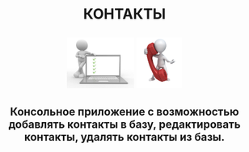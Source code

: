 <h1 align="center">КОНТАКТЫ</h1>
<h2 align="center">
  <img src="https://github.com/vadimsa3/contact-book/blob/master/src/main/resources/raw/using-method-procedure.jpg" height="100"/>
  <img src="https://github.com/vadimsa3/contact-book/blob/master/src/main/resources/raw/image.gif" height="100"/>
</h2>
<h2 align="center">Консольное приложение с возможностью добавлять контакты в базу, редактировать контакты, удалять контакты из базы.</h2>

